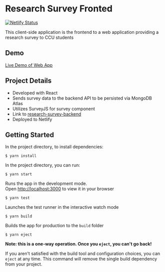 # Research Survey Fronted
[![Netlify Status](https://api.netlify.com/api/v1/badges/e5432a91-0970-4c1c-a9a2-4e3b4f51aa0f/deploy-status)](https://app.netlify.com/sites/ccu-research-survey/deploys)

This client-side application is the frontend to a web application providing a research survey to CCU students

## Demo

[Live Demo of Web App](https://ccu-research-survey.netlify.app/)

## Project Details

- Developed with React
- Sends survey data to the backend API to be persisted via MongoDB Atlas
- Utilizes SurveyJS for survey component
- Link to [research-survey-backend](https://github.com/c-grigsby/research-survey-backend)
- Deployed to Netlify



## Getting Started

In the project directory, to install dependencies:
```
$ yarn install
```

In the project directory, you can run:
```
$ yarn start
```
Runs the app in the development mode.\
Open [http://localhost:3000](http://localhost:3000) to view it in your browser

```
$ yarn test
```
Launches the test runner in the interactive watch mode

```
$ yarn build
```
Builds the app for production to the `build` folder

```
$ yarn eject
```
**Note: this is a one-way operation. Once you `eject`, you can't go back!**

If you aren't satisfied with the build tool and configuration choices, you can `eject` at any time. This command will remove the single build dependency from your project.


